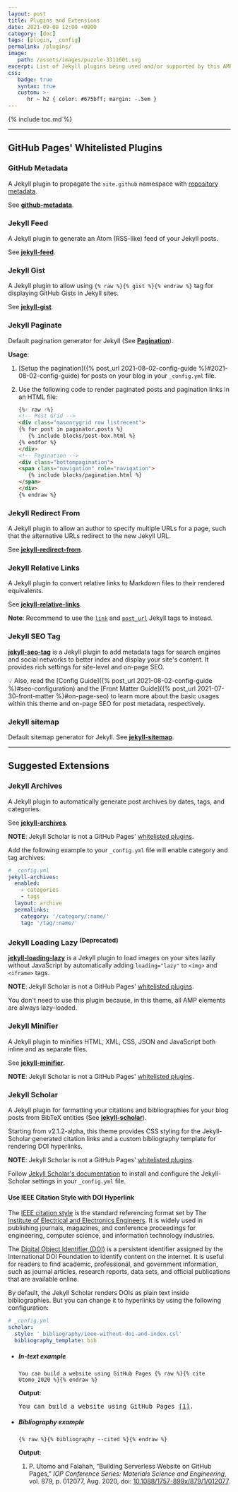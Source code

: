 ```yaml
---
layout: post
title: Plugins and Extensions
date: 2021-09-08 12:00 +0800
category: [doc]
tags: [plugin, _config]
permalink: /plugins/
image:
   path: /assets/images/puzzle-3311601.svg
excerpt: List of Jekyll plugins being used and/or supported by this AMP Jekyll theme
css:
   badge: true
   syntax: true
   custom: >-
      hr ~ h2 { color: #675bff; margin: -.5em }
---
```


{% include toc.md %}

* * *

## <i class="fas fa-cubes fa-fw"></i> GitHub Pages' Whitelisted Plugins

### <i class="fab fa-github fa-fw"></i> GitHub Metadata

A Jekyll plugin to propagate the `site.github` namespace with [repository metadata](https://github.com/jekyll/github-metadata/blob/master/docs/site.github.md).

See [**github-metadata**](https://github.com/jekyll/github-metadata).

### <i class="fas fa-rss fa-fw"></i> Jekyll Feed

A Jekyll plugin to generate an Atom (RSS-like) feed of your Jekyll posts.

See [**jekyll-feed**](https://github.com/jekyll/jekyll-feed).

### <i class="fab fa-github-alt fa-fw"></i> Jekyll Gist

A Jekyll plugin to allow using `{% raw %}{% gist %}{% endraw %}` tag for displaying GitHub Gists in Jekyll sites.

See [**jekyll-gist**](https://github.com/jekyll/jekyll-gist).

### <i class="fas fa-sort fa-rotate-90 fa-fw"></i> Jekyll Paginate

Default pagination generator for Jekyll (See [**Pagination**](https://jekyllrb.com/docs/pagination/ "Official Jekyll Documentation")).

**Usage**:

1. [Setup the pagination]({% post_url 2021-08-02-config-guide %}#2021-08-02-config-guide) for posts on your blog in your `_config.yml` file.
2. Use the following code to render paginated posts and pagination links in an HTML file:

   ```html
   {%- raw -%}
   <!-- Post Grid -->
   <div class="masonrygrid row listrecent">   
   {% for post in paginator.posts %}   
      {% include blocks/post-box.html %}
   {% endfor %}   
   </div> 
   <!-- Pagination -->
   <div class="bottompagination">   
   <span class="navigation" role="navigation">  
      {% include blocks/pagination.html %}      
   </span>   
   </div>
   {% endraw %}
   ```

### <i class="fas fa-directions fa-fw"></i> Jekyll Redirect From

A Jekyll plugin to allow an author to specify multiple URLs for a page, such that the alternative URLs redirect to the new Jekyll URL.

See [**jekyll-redirect-from**](https://github.com/jekyll/jekyll-redirect-from).

### <i class="fas fa-anchor fa-fw"></i> Jekyll Relative Links

A Jekyll plugin to convert relative links to Markdown files to their rendered equivalents.

See [**jekyll-relative-links**](https://github.com/benbalter/jekyll-relative-links/).

**Note**: Recommend to use the [`link`](https://jekyllrb.com/docs/liquid/tags/#link) and [`post_url`](https://jekyllrb.com/docs/liquid/tags/#linking-to-posts) Jekyll tags to instead.

### <i class="fab fa-searchengin fa-fw"></i> Jekyll SEO Tag

[**jekyll-seo-tag**](https://github.com/jekyll/jekyll-seo-tag) is a Jekyll plugin to add metadata tags for search engines and social networks to better index and display your site's content. It provides rich settings for site-level and on-page SEO.

💡 Also, read the [Config Guide]({% post_url 2021-08-02-config-guide %}#seo-configuration) and the [Front Matter Guide]({% post_url 2021-07-30-front-matter %}#on-page-seo) to learn more about the basic usages within this theme and on-page SEO for post metadata, respectively.

### <i class="fas fa-sitemap fa-fw"></i> Jekyll sitemap

Default sitemap generator for Jekyll. See [**jekyll-sitemap**](https://github.com/jekyll/jekyll-sitemap).

* * *

## <i class="fas fa-plug fa-fw"></i> Suggested Extensions

### <i class="fas fa-archive"></i> Jekyll Archives

A Jekyll plugin to automatically generate post archives by dates, tags, and categories.

See [**jekyll-archives**](https://github.com/jekyll/jekyll-archives).

**NOTE**: Jekyll Scholar is not a GitHub Pages' [whitelisted plugins](https://pages.github.com/versions/).

Add the following example to your `_config.yml` file will enable category and tag archives:

```yaml
# _config.yml
jekyll-archives:
  enabled:
    - categories
    - tags
  layout: archive
  permalinks: 
    category: '/category/:name/'
    tag: '/tag/:name/'
```

### <i class="fas fa-spinner fa-fw"></i> Jekyll Loading Lazy <sup>(Deprecated)</sup>

[**jekyll-loading-lazy**](https://github.com/gildesmarais/jekyll-loading-lazy) is a Jekyll plugin to load images on your sites lazily without JavaScript by automatically adding `loading="lazy"` to `<img>` and `<iframe>` tags.

**NOTE**: Jekyll Scholar is not a GitHub Pages' [whitelisted plugins](https://pages.github.com/versions/).

You don't need to use this plugin because, in this theme, all AMP elements are always lazy-loaded.

### <i class="fas fa-file-export fa-fw"></i> Jekyll Minifier

A Jekyll plugin to minifies HTML, XML, CSS, JSON and JavaScript both inline and as separate files.

See [**jekyll-minifier**](https://github.com/digitalsparky/jekyll-minifier).

**NOTE**: Jekyll Scholar is not a GitHub Pages' [whitelisted plugins](https://pages.github.com/versions/).

### <i class="fas fa-graduation-cap fa-fw"></i> Jekyll Scholar

A Jekyll plugin for formatting your citations and bibliographies for your blog posts from BibTeX entities (See [**jekyll-scholar**](https://github.com/inukshuk/jekyll-scholar)).

Starting from <span class="badge badge-success">v2.1.2-alpha</span>, this theme provides CSS styling for the Jekyll-Scholar generated citation links and a custom bibliography template for rendering DOI hyperlinks.

**NOTE**: Jekyll Scholar is not a GitHub Pages' [whitelisted plugins](https://pages.github.com/versions/).

Follow [Jekyll Scholar's documentation](https://github.com/inukshuk/jekyll-scholar) to install and configure the Jekyll-Scholar settings in your `_config.yml` file.

#### Use IEEE Citation Style with DOI Hyperlink

The [IEEE citation style](https://ieeeauthorcenter.ieee.org/wp-content/uploads/IEEE-Reference-Guide.pdf) is the standard referencing format set by The [Institute of Electrical and Electronics Engineers](https://www.ieee.org/). It is widely used in publishing journals, magazines, and conference proceedings for engineering, computer science, and information technology industries.

The [Digital Object Identifier (DOI)](https://apastyle.apa.org/style-grammar-guidelines/references/dois-urls) is a persistent identifier assigned by the International DOI Foundation to identify content on the internet. It is useful for readers to find academic, professional, and government information, such as journal articles, research reports, data sets, and official publications that are available online.

By default, the Jekyll Scholar renders DOIs as plain text inside bibliographies. But you can change it to hyperlinks by using the following configuration:

```yaml
# _config.yml
scholar:
  style: '_bibliography/ieee-without-doi-and-index.csl'
  bibliography_template: bib
```

- ##### **In-text example**

   `You can build a website using GitHub Pages {% raw %}{% cite Utomo_2020 %}{% endraw %}`

   **Output**:

   <samp>You can build a website using GitHub Pages <a class="citation" href="#Utomo_2020">[1]</a>.</samp>

- ##### **Bibliography example**

   `{% raw %}{% bibliography --cited %}{% endraw %}`

   **Output**:

   <p><samp>
      <ol class="bibliography">
      <li>
      <span id="Utomo_2020">P. Utomo and Falahah, “Building Serverless Website on GitHub Pages,” <i>IOP Conference Series: Materials Science and Engineering</i>, vol. 879, p. 012077, Aug. 2020,</span> doi: <a data-vars-event-label="https://doi.org/10.1088/1757-899x/879/1/012077" href="https://doi.org/10.1088/1757-899x/879/1/012077">10.1088/1757-899x/879/1/012077</a>.
      </li>
      </ol>
      </samp>
   </p>

